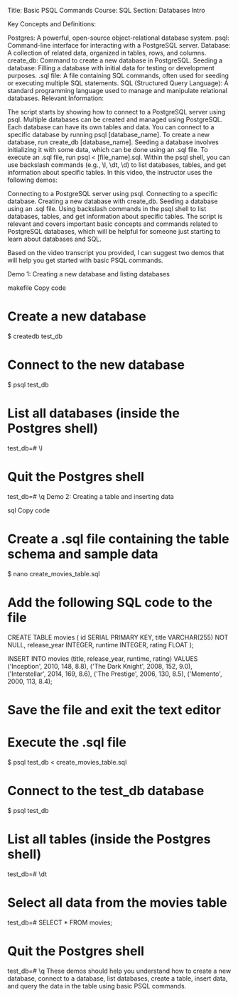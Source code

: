 Title: Basic PSQL Commands
Course: SQL
Section: Databases Intro

Key Concepts and Definitions:

Postgres: A powerful, open-source object-relational database system.
psql: Command-line interface for interacting with a PostgreSQL server.
Database: A collection of related data, organized in tables, rows, and columns.
create_db: Command to create a new database in PostgreSQL.
Seeding a database: Filling a database with initial data for testing or development purposes.
.sql file: A file containing SQL commands, often used for seeding or executing multiple SQL statements.
SQL (Structured Query Language): A standard programming language used to manage and manipulate relational databases.
Relevant Information:

The script starts by showing how to connect to a PostgreSQL server using psql.
Multiple databases can be created and managed using PostgreSQL.
Each database can have its own tables and data.
You can connect to a specific database by running psql [database_name].
To create a new database, run create_db [database_name].
Seeding a database involves initializing it with some data, which can be done using an .sql file.
To execute an .sql file, run psql < [file_name].sql.
Within the psql shell, you can use backslash commands (e.g., \l, \dt, \d) to list databases, tables, and get information about specific tables.
In this video, the instructor uses the following demos:

Connecting to a PostgreSQL server using psql.
Connecting to a specific database.
Creating a new database with create_db.
Seeding a database using an .sql file.
Using backslash commands in the psql shell to list databases, tables, and get information about specific tables.
The script is relevant and covers important basic concepts and commands related to PostgreSQL databases, which will be helpful for someone just starting to learn about databases and SQL.



Based on the video transcript you provided, I can suggest two demos that will help you get started with basic PSQL commands.

Demo 1: Creating a new database and listing databases

makefile
Copy code
# Create a new database
$ createdb test_db

# Connect to the new database
$ psql test_db

# List all databases (inside the Postgres shell)
test_db=# \l

# Quit the Postgres shell
test_db=# \q
Demo 2: Creating a table and inserting data

sql
Copy code
# Create a .sql file containing the table schema and sample data
$ nano create_movies_table.sql

# Add the following SQL code to the file
CREATE TABLE movies (
    id SERIAL PRIMARY KEY,
    title VARCHAR(255) NOT NULL,
    release_year INTEGER,
    runtime INTEGER,
    rating FLOAT
);

INSERT INTO movies (title, release_year, runtime, rating) VALUES
    ('Inception', 2010, 148, 8.8),
    ('The Dark Knight', 2008, 152, 9.0),
    ('Interstellar', 2014, 169, 8.6),
    ('The Prestige', 2006, 130, 8.5),
    ('Memento', 2000, 113, 8.4);

# Save the file and exit the text editor

# Execute the .sql file
$ psql test_db < create_movies_table.sql

# Connect to the test_db database
$ psql test_db

# List all tables (inside the Postgres shell)
test_db=# \dt

# Select all data from the movies table
test_db=# SELECT * FROM movies;

# Quit the Postgres shell
test_db=# \q
These demos should help you understand how to create a new database, connect to a database, list databases, create a table, insert data, and query the data in the table using basic PSQL commands.


